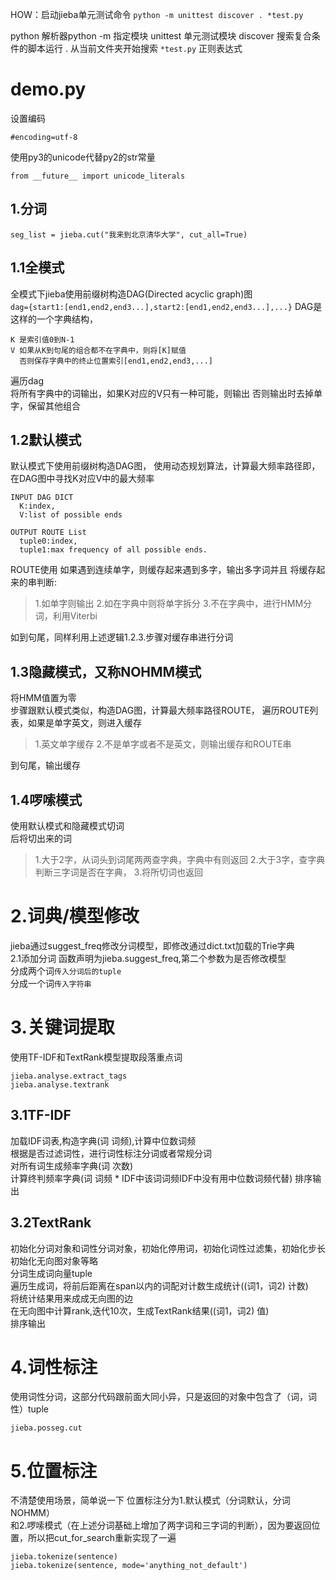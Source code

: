 HOW：启动jieba单元测试命令
`python -m unittest discover . *test.py`

python 解析器python
-m 指定模块
unittest 单元测试模块
discover 搜索复合条件的脚本运行
. 从当前文件夹开始搜索
`*test.py` 正则表达式  

demo.py
===
设置编码
```
#encoding=utf-8
```  

使用py3的unicode代替py2的str常量
```
from __future__ import unicode_literals
```

1.分词
---
`seg_list = jieba.cut("我来到北京清华大学", cut_all=True)`  

1.1全模式  
---
全模式下jieba使用前缀树构造DAG(Directed acyclic graph)图  
`dag={start1:[end1,end2,end3...],start2:[end1,end2,end3...],...}`
DAG是这样的一个字典结构，
```
K 是索引值0到N-1
V 如果从K到句尾的组合都不在字典中，则将[K]赋值
  否则保存字典中的终止位置索引[end1,end2,end3,...]
```
遍历dag  
将所有字典中的词输出，如果K对应的V只有一种可能，则输出
否则输出时去掉单字，保留其他组合  

1.2默认模式
---
默认模式下使用前缀树构造DAG图，
使用动态规划算法，计算最大频率路径即，在DAG图中寻找K对应V中的最大频率
```
INPUT DAG DICT
  K:index,
  V:list of possible ends

OUTPUT ROUTE List
  tuple0:index,
  tuple1:max frequency of all possible ends.
```
ROUTE使用
如果遇到连续单字，则缓存起来遇到多字，输出多字词并且
将缓存起来的串判断:
>  1.如单字则输出
>  2.如在字典中则将单字拆分
>  3.不在字典中，进行HMM分词，利用Viterbi

如到句尾，同样利用上述逻辑1.2.3.步骤对缓存串进行分词

1.3隐藏模式，又称NOHMM模式
---
将HMM值置为零  
步骤跟默认模式类似，构造DAG图，计算最大频率路径ROUTE，
遍历ROUTE列表，如果是单字英文，则进入缓存
> 1.英文单字缓存
> 2.不是单字或者不是英文，则输出缓存和ROUTE串

到句尾，输出缓存

1.4啰嗦模式
---
使用默认模式和隐藏模式切词  
后将切出来的词
> 1.大于2字，从词头到词尾两两查字典，字典中有则返回
> 2.大于3字，查字典判断三字词是否在字典，
> 3.将所切词也返回

2.词典/模型修改
===
jieba通过suggest_freq修改分词模型，即修改通过dict.txt加载的Trie字典  
2.1添加分词
函数声明为jieba.suggest_freq,第二个参数为是否修改模型  
分成两个词`传入分词后的tuple`  
分成一个词`传入字符串`  

3.关键词提取
===
使用TF-IDF和TextRank模型提取段落重点词
```
jieba.analyse.extract_tags
jieba.analyse.textrank
```
3.1TF-IDF
---
加载IDF词表,构造字典(词 词频),计算中位数词频  
根据是否过滤词性，进行词性标注分词或者常规分词  
对所有词生成频率字典(词 次数)  
计算终判频率字典(词 词频 * IDF中该词词频IDF中没有用中位数词频代替)
排序输出

3.2TextRank
---
初始化分词对象和词性分词对象，初始化停用词，初始化词性过滤集，初始化步长  
初始化无向图对象等略  
分词生成词向量tuple  
遍历生成词，将前后距离在span以内的词配对计数生成统计((词1，词2) 计数)  
将统计结果用来成成无向图的边  
在无向图中计算rank,迭代10次，生成TextRank结果((词1，词2) 值)  
排序输出

4.词性标注
===
使用词性分词，这部分代码跟前面大同小异，只是返回的对象中包含了（词，词性）tuple
```
jieba.posseg.cut
```

5.位置标注
===
不清楚使用场景，简单说一下
位置标注分为1.默认模式（分词默认，分词NOHMM）  
和2.啰嗦模式（在上述分词基础上增加了两字词和三字词的判断），因为要返回位置，所以把cut_for_search重新实现了一遍  
```
jieba.tokenize(sentence)
jieba.tokenize(sentence, mode='anything_not_default')
```
